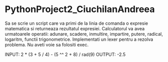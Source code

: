 # PythonProject2_CiuchilanAndreea

Sa se scrie un script care va primi de la linia de comanda o expresie matematica si
returneaza rezultatul expresiei. Calculatorul va avea urmatoarele operatii: adunare, scadere,
inmultire, impartire, putere, radical, logaritm, functii trigonometrice. Implementati un lexer
pentru a rezolva problema. Nu aveti voie sa folositi exec.

INPUT: 2 * (3 + 5 / 4) - (5 ^^ 2 + 8) / rad(9)
OUTPUT: -2.5
